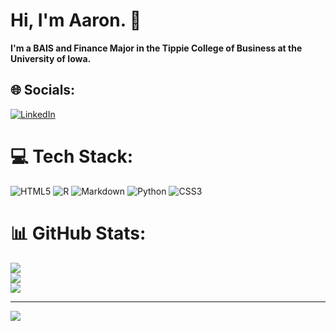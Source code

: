 # Hi, I'm Aaron. 👋

**I'm a BAIS and Finance Major in the Tippie College of Business at the University of Iowa.**


## 🌐 Socials:
[![LinkedIn](https://img.shields.io/badge/LinkedIn-%230077B5.svg?logo=linkedin&logoColor=white)](https://www.linkedin.com/in/aaron-statler/)

# 💻 Tech Stack:
![HTML5](https://img.shields.io/badge/html5-%23E34F26.svg?style=for-the-badge&logo=html5&logoColor=white) ![R](https://img.shields.io/badge/r-%23276DC3.svg?style=for-the-badge&logo=r&logoColor=white) ![Markdown](https://img.shields.io/badge/markdown-%23000000.svg?style=for-the-badge&logo=markdown&logoColor=white) ![Python](https://img.shields.io/badge/python-3670A0?style=for-the-badge&logo=python&logoColor=ffdd54) ![CSS3](https://img.shields.io/badge/css3-%231572B6.svg?style=for-the-badge&logo=css3&logoColor=white)
# 📊 GitHub Stats:
![](https://github-readme-stats.vercel.app/api?username=AaronStats&theme=default&hide_border=false&include_all_commits=true&count_private=false)<br/>
![](https://github-readme-streak-stats.herokuapp.com/?user=AaronStats&theme=default&hide_border=false)<br/>
![](https://github-readme-stats.vercel.app/api/top-langs/?username=AaronStats&theme=default&hide_border=false&include_all_commits=true&count_private=false&layout=compact)

---
[![](https://visitcount.itsvg.in/api?id=AaronStats&icon=1&color=0)](https://visitcount.itsvg.in)

<!-- Proudly created with GPRM ( https://gprm.itsvg.in ) -->
